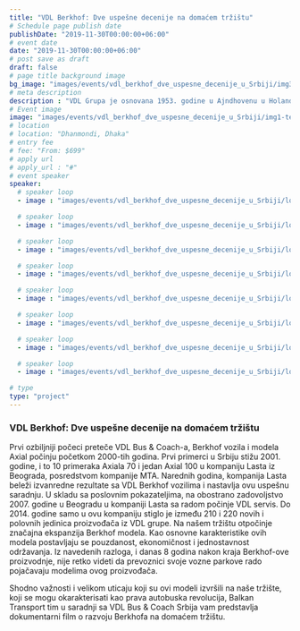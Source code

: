 ```yaml
---
title: "VDL Berkhof: Dve uspešne decenije na domaćem tržištu"
# Schedule page publish date
publishDate: "2019-11-30T00:00:00+06:00"
# event date
date: "2019-11-30T00:00:00+06:00"
# post save as draft
draft: false
# page title background image
bg_image: "images/events/vdl_berkhof_dve_uspesne_decenije_u_Srbiji/img3.jpg"
# meta description
description : "VDL Grupa je osnovana 1953. godine u Ajndhovenu u Holandiji. U sklopu VDL Grupe poslovale su podružnice koje su imale najveći vid autonomije i samostalnosti u poslovanju."
# Event image
image: "images/events/vdl_berkhof_dve_uspesne_decenije_u_Srbiji/img1-test.jpg"
# location
# location: "Dhanmondi, Dhaka"
# entry fee
# fee: "From: $699"
# apply url
# apply_url : "#"
# event speaker
speaker:
  # speaker loop
  - image : "images/events/vdl_berkhof_dve_uspesne_decenije_u_Srbiji/logo1.jpg"

  # speaker loop
  - image : "images/events/vdl_berkhof_dve_uspesne_decenije_u_Srbiji/logo2.jpg"

  # speaker loop
  - image : "images/events/vdl_berkhof_dve_uspesne_decenije_u_Srbiji/logo3.jpg"

  # speaker loop
  - image : "images/events/vdl_berkhof_dve_uspesne_decenije_u_Srbiji/logo4.jpg"

  # speaker loop
  - image : "images/events/vdl_berkhof_dve_uspesne_decenije_u_Srbiji/logo5.jpg"

  # speaker loop
  - image : "images/events/vdl_berkhof_dve_uspesne_decenije_u_Srbiji/logo6.jpg"

  # speaker loop
  - image : "images/events/vdl_berkhof_dve_uspesne_decenije_u_Srbiji/logo7.jpg"

  # speaker loop
  - image : "images/events/vdl_berkhof_dve_uspesne_decenije_u_Srbiji/logo8.jpg"

# type
type: "project"
---
```


### VDL Berkhof: Dve uspešne decenije na domaćem tržištu

Prvi ozbiljniji počeci preteče VDL Bus & Coach-a, Berkhof vozila i modela Axial počinju početkom 2000-tih godina. Prvi primerci u Srbiju stižu 2001. godine, i to 10 primeraka Axiala 70 i jedan Axial 100 u kompaniju Lasta iz Beograda, posredstvom kompanije MTA. Narednih godina, kompanija Lasta beleži izvanredne rezultate sa VDL Berkhof vozilima i nastavlja ovu uspešnu saradnju. U skladu sa poslovnim pokazateljima, na obostrano zadovoljstvo 2007. godine u Beogradu u kompaniji Lasta sa radom počinje VDL servis. Do 2014. godine samo u ovu kompaniju stiglo je između 210 i 220 novih i polovnih jedinica proizvođača iz VDL grupe. Na našem tržištu otpočinje značajna ekspanzija Berkhof modela. Kao osnovne karakteristike ovih modela postavljaju se pouzdanost, ekonomičnost i jednostavnost održavanja. Iz navedenih razloga, i danas 8 godina nakon kraja Berkhof-ove proizvodnje, nije retko videti da prevoznici svoje vozne parkove rado pojačavaju modelima ovog proizvođača. 

Shodno važnosti i velikom uticaju koji su ovi modeli izvršili na naše tržište, koji se mogu okarakterisati kao prava autobuska revolucija, Balkan Transport tim u saradnji sa VDL Bus & Coach Srbija vam predstavlja dokumentarni film o razvoju Berkhofa na domaćem tržištu.